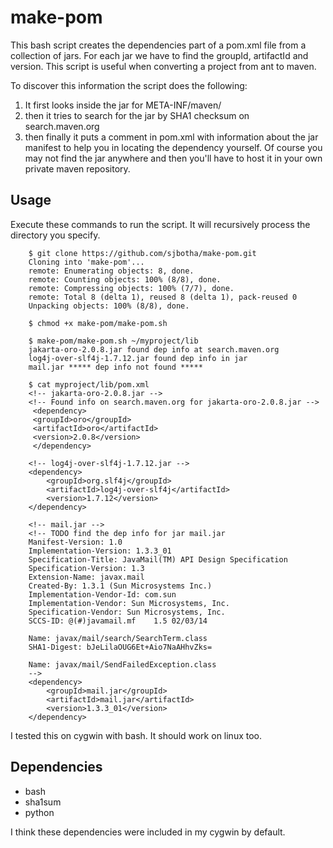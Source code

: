 
# make-pom

This bash script creates the dependencies part of a pom.xml file from a collection of jars. For each jar we have to find the groupId, artifactId and version. This script is useful when converting a project from ant to maven.

To discover this information the script does the following:
1. It first looks inside the jar for META-INF/maven/
2. then it tries to search for the jar by SHA1 checksum on search.maven.org
3. then finally it puts a comment in pom.xml with information about the jar manifest to help you in locating the dependency yourself. Of course you may not find the jar anywhere and then you'll have to host it in your own private maven repository.


## Usage

Execute these commands to run the script. It will recursively process the directory you specify.

		$ git clone https://github.com/sjbotha/make-pom.git
		Cloning into 'make-pom'...
		remote: Enumerating objects: 8, done.
		remote: Counting objects: 100% (8/8), done.
		remote: Compressing objects: 100% (7/7), done.
		remote: Total 8 (delta 1), reused 8 (delta 1), pack-reused 0
		Unpacking objects: 100% (8/8), done.

		$ chmod +x make-pom/make-pom.sh

		$ make-pom/make-pom.sh ~/myproject/lib
		jakarta-oro-2.0.8.jar found dep info at search.maven.org
		log4j-over-slf4j-1.7.12.jar found dep info in jar
		mail.jar ***** dep info not found *****

		$ cat myproject/lib/pom.xml
		<!-- jakarta-oro-2.0.8.jar -->
		<!-- Found info on search.maven.org for jakarta-oro-2.0.8.jar -->
		 <dependency>
		 <groupId>oro</groupId>
		 <artifactId>oro</artifactId>
		 <version>2.0.8</version>
		 </dependency>
		 
		<!-- log4j-over-slf4j-1.7.12.jar -->
		<dependency>
			<groupId>org.slf4j</groupId>
			<artifactId>log4j-over-slf4j</artifactId>
			<version>1.7.12</version>
		</dependency>

		<!-- mail.jar -->
		<!-- TODO find the dep info for jar mail.jar
		Manifest-Version: 1.0
		Implementation-Version: 1.3.3_01
		Specification-Title: JavaMail(TM) API Design Specification
		Specification-Version: 1.3
		Extension-Name: javax.mail
		Created-By: 1.3.1 (Sun Microsystems Inc.)
		Implementation-Vendor-Id: com.sun
		Implementation-Vendor: Sun Microsystems, Inc.
		Specification-Vendor: Sun Microsystems, Inc.
		SCCS-ID: @(#)javamail.mf	1.5 02/03/14

		Name: javax/mail/search/SearchTerm.class
		SHA1-Digest: bJeLilaOUG6Et+Aio7NaAHhvZks=

		Name: javax/mail/SendFailedException.class
		-->
		<dependency>
			<groupId>mail.jar</groupId>
			<artifactId>mail.jar</artifactId>
			<version>1.3.3_01</version>
		</dependency>




I tested this on cygwin with bash. It should work on linux too.

## Dependencies
- bash
- sha1sum
- python

I think these dependencies were included in my cygwin by default.

